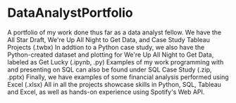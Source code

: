 # DataAnalystPortfolio
A portfolio of my work done thus far as a data analyst fellow.
We have the All Star Draft, We're Up All Night to Get Data, and Case Study Tableau Projects (.twbx)
In addtion to a Python case study, we also have the Python-created dataset and plotting for We're Up All Night to Get Data, labeled as Get Lucky (.ipynb, .py)
Examples of my work programming with and presenting on SQL can also be found under SQL Case Study (.zip, .pptx)
Finally, we have examples of some financial analysis performed using Excel (.xlsx)
All in all the projects showcase skills in Python, SQL, Tableau and Excel, as well as hands-on experience using Spotify's Web API.
